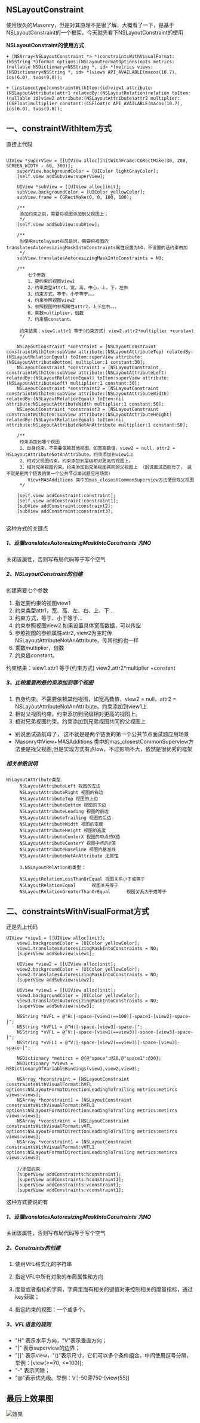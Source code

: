 ## NSLayoutConstraint
使用很久的Masonry，但是对其原理不是很了解，大概看了一下，是基于NSLayoutConstraint的一个框架。今天就先看下NSLayoutConstraint的使用

**NSLayoutConstraint的使用方式**

```
+ (NSArray<NSLayoutConstraint *> *)constraintsWithVisualFormat:(NSString *)format options:(NSLayoutFormatOptions)opts metrics:(nullable NSDictionary<NSString *, id> *)metrics views:(NSDictionary<NSString *, id> *)views API_AVAILABLE(macos(10.7), ios(6.0), tvos(9.0));

+ (instancetype)constraintWithItem:(id)view1 attribute:(NSLayoutAttribute)attr1 relatedBy:(NSLayoutRelation)relation toItem:(nullable id)view2 attribute:(NSLayoutAttribute)attr2 multiplier:(CGFloat)multiplier constant:(CGFloat)c API_AVAILABLE(macos(10.7), ios(6.0), tvos(9.0));
```

## 一、constraintWithItem方式

直接上代码

```

UIView *superView = [[UIView alloc]initWithFrame:CGRectMake(30, 200, SCREEN_WIDTH - 60, 300)];
    superView.backgroundColor = [UIColor lightGrayColor];
    [self.view addSubview:superView];
    
    UIView *subView = [[UIView alloc]init];
    subView.backgroundColor = [UIColor yellowColor];
    subView.frame = CGRectMake(0, 0, 100, 100);
    
    /**
     添加约束之前，需要将视图添加到父视图上；
     */
    [self.view addSubview:subView];
    
    /**
     当使用autolayout布局是时，需要将视图的translatesAutoresizingMaskIntoConstraints属性设置为NO，不设置的话约束白加
     */
    subView.translatesAutoresizingMaskIntoConstraints = NO;
    
    /**
        七个参数
        1、要约束的视图view1
        2、约束类型attr1，宽，高，中心，上，下，左右
        3、约束方式，等于，小于等于。。。
        4、约束参照视图view2
        5、参照视图的参照属性attr2，上下左右。。。
        6、乘数multiplier，倍数
        7、约束值constant。
     
     约束结果：view1.attr1 等于(约束方式) view2.attr2*multiplier +constant
     */
    
    NSLayoutConstraint *constraint = [NSLayoutConstraint constraintWithItem:subView attribute:(NSLayoutAttributeTop) relatedBy:(NSLayoutRelationEqual) toItem:superView attribute:(NSLayoutAttributeBottom) multiplier:1 constant:30];
    NSLayoutConstraint *constraint1 = [NSLayoutConstraint constraintWithItem:subView attribute:(NSLayoutAttributeLeft) relatedBy:(NSLayoutRelationEqual) toItem:superView attribute:(NSLayoutAttributeLeft) multiplier:1 constant:30];
    NSLayoutConstraint *constraint2 = [NSLayoutConstraint constraintWithItem:subView attribute:(NSLayoutAttributeWidth) relatedBy:(NSLayoutRelationEqual) toItem:nil attribute:NSLayoutAttributeWidth multiplier:1 constant:50];
    NSLayoutConstraint *constraint3 = [NSLayoutConstraint constraintWithItem:subView attribute:(NSLayoutAttributeHeight) relatedBy:(NSLayoutRelationEqual) toItem:nil attribute:NSLayoutAttributeNotAnAttribute multiplier:1 constant:50];
    
    /**
     约束添加到哪个视图
     1、自身约束。不需要依赖其他视图，如宽高数值，view2 = null，attr2 = NSLayoutAttributeNotAnAttribute。约束添加到view1上
     2、相对父视图约束。约束添加到层级相对更高的视图上。
     3、相对兄弟视图约束。约束添加到兄弟视图共同的父视图上 （别说面试造航母了， 这不就是是两个链表的第一个公共节点面试题应用场景）
        View+MASAdditions 类中的mas_closestCommonSuperview方法便是找父视图
     */
    
    [self.view addConstraint:constraint];
    [self.view addConstraint:constraint1];
    [subView addConstraint:constraint2];
    [subView addConstraint:constraint3];
    
```


这种方式的关键点

##### 1、设置translatesAutoresizingMaskIntoConstraints 为NO
关闭该属性，否则写布局代码等于写个空气
##### 2、NSLayoutConstraint的创建
创建需要七个参数
1. 指定要约束的视图view1
2. 约束类型attr1，宽、高、左、右、上、下...
3. 约束方式，等于、小于等于...
4. 约束参照视图view2.如果设置具体宽高数据，可以传空
5. 参照视图的参照属性attr2, view2为空时传NSLayoutAttributeNotAnAttribute，传其他的也一样
6. 乘数multiplier，倍数
7. 约束值constant。

约束结果：view1.attr1 等于(约束方式) view2.attr2*multiplier +constant

##### 3、比较重要的是约束添加到哪个视图
1. 自身约束。不需要依赖其他视图，如宽高数值，view2 = null，attr2 = NSLayoutAttributeNotAnAttribute。约束添加到view1上
2. 相对父视图约束。约束添加到层级相对更高的视图上。
3. 相对兄弟视图约束。约束添加到兄弟视图共同的父视图上
- 别说面试造航母了， 这不就是是两个链表的第一个公共节点面试题应用场景
- Masonry中View+MASAdditions 类中的mas_closestCommonSuperview方法便是找父视图,但是实现方式有点low，不过影响不大，依然是很优秀的框架

##### 相关参数说明
```
NSLayoutAttribute类型
     NSLayoutAttributeLeft 视图的左边
     NSLayoutAttributeRight 视图的右边
     NSLayoutAttributeTop 视图的上边
     NSLayoutAttributeBottom 视图的下边
     NSLayoutAttributeLeading 视图的前边
     NSLayoutAttributeTrailing 视图的后边
     NSLayoutAttributeWidth 视图的宽度
     NSLayoutAttributeHeight 视图的高度
     NSLayoutAttributeCenterX 视图的中点的X值
     NSLayoutAttributeCenterY 视图中点的Y值
     NSLayoutAttributeBaseline 视图的基准线
     NSLayoutAttributeNotAnAttribute 无属性

     3.NSLayoutRelation的类型：
     
     NSLayoutRelationLessThanOrEqual 视图关系小于或等于
     NSLayoutRelationEqual      视图关系等于
     NSLayoutRelationGreaterThanOrEqual      视图关系大于或等于
```

## 二、constraintsWithVisualFormat方式

还是先上代码

```
UIView *view1 = [[UIView alloc]init];
    view1.backgroundColor = [UIColor yellowColor];
    view1.translatesAutoresizingMaskIntoConstraints = NO;
    [superView addSubview:view1];
    
    UIView *view2 = [[UIView alloc]init];
    view2.backgroundColor = [UIColor yellowColor];
    view2.translatesAutoresizingMaskIntoConstraints = NO;
    [superView addSubview:view2];
    
    UIView *view3 = [[UIView alloc]init];
    view3.backgroundColor = [UIColor yellowColor];
    view3.translatesAutoresizingMaskIntoConstraints = NO;
    [superView addSubview:view3];
    
    NSString *hVFL = @"H:|-space-[view1(==100)]-space1-[view2]-space-|";
    NSString *hVFL1 = @"H:|-space-[view3]-space-|";
    NSString *vVFL = @"V:|-space-[view1(==view3)]-space-[view3]-space-|";
    NSString *vVFL1 = @"V:|-space-[view2(==view3)]-space-[view3]-space-|";
    
    NSDictionary *metircs = @{@"space":@20,@"space1":@30};
    NSDictionary *views = NSDictionaryOfVariableBindings(view1,view2,view3);
    
    NSArray *hconstraint = [NSLayoutConstraint constraintsWithVisualFormat:hVFL options:NSLayoutFormatDirectionLeadingToTrailing metrics:metircs views:views];
    NSArray *hconstraint1 = [NSLayoutConstraint constraintsWithVisualFormat:hVFL1 options:NSLayoutFormatDirectionLeadingToTrailing metrics:metircs views:views];
    NSArray *vconstraint = [NSLayoutConstraint constraintsWithVisualFormat:vVFL options:NSLayoutFormatDirectionLeadingToTrailing metrics:metircs views:views];
    NSArray *vconstraint1 = [NSLayoutConstraint constraintsWithVisualFormat:vVFL1 options:NSLayoutFormatDirectionLeadingToTrailing metrics:metircs views:views];
    
    //添加约束
    [superView addConstraints:hconstraint];
    [superView addConstraints:hconstraint1];
    [superView addConstraints:vconstraint];
    [superView addConstraints:vconstraint1];
```


这种方式要说的有

##### 1、设置translatesAutoresizingMaskIntoConstraints 为NO
关闭该属性，否则写布局代码等于写个空气
##### 2、Constraints的创建
1. 使用VFL格式化的字符串
   
2. 指定VFL中所有对象的布局属性和方向
   
3. 度量或者指标的字典，字典里面有相关的键值对来控制相关的度量指标，通过key获取；

4. 指定约束的视图：一个或多个。

##### 3、VFL语言的规则
- "H" 表示水平方向，"V"表示垂直方向；
- "|" 表示superview的边界；
- "[]" 表示view，"()"表示尺寸，它们可以多个条件组合，中间使用逗号分隔，举例：[view(>=70, <=100)];
- "-" 表示间隙；
- "@"表示优先级。举例：V:|-50@750-[view(55)]

## 最后上效果图

![效果](http://xingyajie.oss-cn-hangzhou.aliyuncs.com/uPic/1240.png)